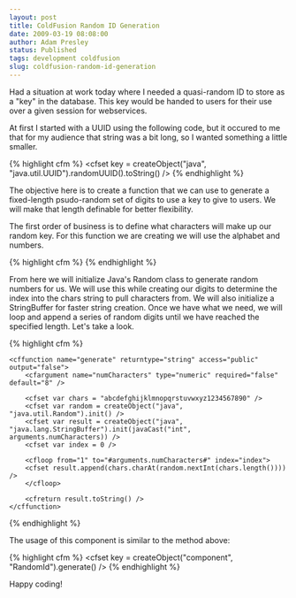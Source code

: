 ```yaml
---
layout: post
title: ColdFusion Random ID Generation
date: 2009-03-19 08:08:00
author: Adam Presley
status: Published
tags: development coldfusion
slug: coldfusion-random-id-generation
---
```

Had a situation at work today where I needed a quasi-random ID to store
as a "key" in the database. This key would be handed to users for their
use over a given session for webservices.  
  
At first I started with a UUID using the following code, but it occured
to me that for my audience that string was a bit long, so I wanted
something a little smaller.  

{% highlight cfm %}
<cfset key = createObject("java", "java.util.UUID").randomUUID().toString() />
{% endhighlight %}

The objective here is to create a function that we can use to generate a
fixed-length psudo-random set of digits to use a key to give to users.
We will make that length definable for better flexibility.  
  
The first order of business is to define what characters will make up
our random key. For this function we are creating we will use the
alphabet and numbers.  

{% highlight cfm %}
<cfset var chars = "abcdefghijklmnopqrstuvwxyz1234567890" />
{% endhighlight %}

From here we will initialize Java's Random class to generate random
numbers for us. We will use this while creating our digits to determine
the index into the chars string to pull characters from. We will also
initialize a StringBuffer for faster string creation. Once we have what
we need, we will loop and append a series of random digits until we have
reached the specified length. Let's take a look.  

{% highlight cfm %}
<cfcomponent name="RandomId">

	<cffunction name="generate" returntype="string" access="public" output="false">
		<cfargument name="numCharacters" type="numeric" required="false" default="8" />

		<cfset var chars = "abcdefghijklmnopqrstuvwxyz1234567890" />
		<cfset var random = createObject("java", "java.util.Random").init() />
		<cfset var result = createObject("java", "java.lang.StringBuffer").init(javaCast("int", arguments.numCharacters)) />
		<cfset var index = 0 />

		<cfloop from="1" to="#arguments.numCharacters#" index="index">
		<cfset result.append(chars.charAt(random.nextInt(chars.length()))) />
		</cfloop>

		<cfreturn result.toString() />
	</cffunction>

</cfcomponent>
{% endhighlight %}

The usage of this component is similar to the method above:  

{% highlight cfm %}
<cfset key = createObject("component", "RandomId").generate() />
{% endhighlight %}

Happy coding!
